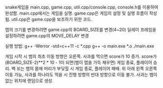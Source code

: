 snake게임을 main.cpp, game.cpp, util.cpp/console.cpp, console.h를 이용하여 완성함.
main.cpp에서는 게임을 실행.
game.cpp은 게임의 설정 및 실행 흐름이 작성됨.
util.cpp은 game.cpp을 보조하기 위한 코드.

맵의 크기를 변경하려면 game.cpp의 BOARD_SIZE를 변경(4~20)
딜레이 프레임을 설정하려면 game.cpp의 MOVE_DELAY 변경

실행 방법:
g++ -Werror -std=c++11 -c *.cpp
g++ -o main.exe *.o
./main.exe

게임 시작 시 뱀의 최초 이동 방향은 오른쪽.
사과를 먹으면 score가 10 증가.
score가 (BOARD_SIZE-2)**2 * 10 - 1이 되면(뱀이 맵을 가득 채우면) 게임 종료, 플레이어 승리.
벽 또는 뱀의 몸에 머리가 부딪힐 시 게임 종료, 플레이어 패배.
위 아래 왼쪽 오른쪽 이동 가능, 사과를 하나라도 먹을 시 진행 방향의 반대 방향으로 이동 불가.
사과는 뱀이 없는 위치에 랜덤으로 생성.
